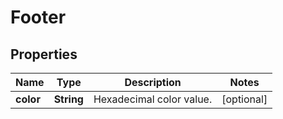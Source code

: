 
# Footer

## Properties
Name | Type | Description | Notes
------------ | ------------- | ------------- | -------------
**color** | **String** | Hexadecimal color value. |  [optional]




